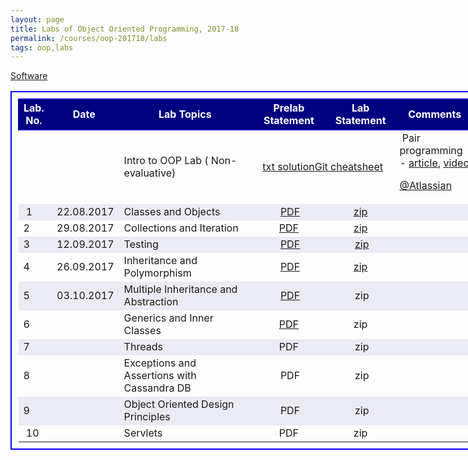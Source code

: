 ```yaml
---
layout: page
title: Labs of Object Oriented Programming, 2017-18
permalink: /courses/oop-201718/labs
tags: oop,labs
---
```


<a href="ftp://10.1.9.209/" target="_blank" rel="noopener">Software</a>
<table style="border: 2px solid blue; border-collapse: collapse; padding: 10px; width: 150%; font-size: medium;">
<tbody>
<tr style="height: 50px; border: 1px solid blue; text-align: center; background-color: navy;">
<td style="color: white; font-size: medium; font-weight: bold;">Lab.
No.</td>
<td style="color: white; font-size: medium; font-weight: bold;">Date</td>
<td style="color: white; font-size: medium; font-weight: bold; width: 250px;">Lab Topics</td>
<td style="color: white; font-size: medium; font-weight: bold; width: 120px;">Prelab Statement</td>
<td style="color: white; font-size: medium; font-weight: bold; width: 100px;">Lab Statement</td>
<td style="color: white; font-size: medium; font-weight: bold; width: 120px;">Comments</td>
</tr>
<tr>
<td style="font-size: medium;"></td>
<td style="font-size: medium;"></td>
<td style="font-size: medium;">Intro to OOP Lab
( Non-evaluative)</td>
<td style="font-size: medium; text-align: center;" colspan="2"><a href="https://www.dropbox.com/s/hcstf9p7jhayt4f/test_lab_outline.txt?dl=1">txt
</a><a href="https://www.dropbox.com/s/cajmrbe3jufzj07/test-code.zip?dl=1" target="_blank" rel="noopener">solution</a><a href="https://www.dropbox.com/s/l671ftfqkrhs8pt/github-git-cheat-sheet.pdf?dl=1">Git cheatsheet</a></td>
<td style="font-size: medium;"> Pair programming - <a href="https://www.dropbox.com/s/ixu6b4lnhcf0j8k/PairProgramming.pdf?dl=1">article</a>, <a href="http://10.1.1.242/moodle/pluginfile.php/84538/mod_folder/content/0/pairprogramming_students.mov.rar?forcedownload=1">video</a>

<a href="https://www.youtube.com/watch?v=fQ-x-T34z9w">@Atlassian</a></td>
</tr>
<tr style="background-color: #ebebf5;">
<td style="font-size: medium;"> 1</td>
<td style="font-size: medium;"> 22.08.2017</td>
<td style="font-size: medium;">Classes and Objects</td>
<td style="font-size: medium; text-align: center;"> <a href="https://www.dropbox.com/s/domyz5zx01m1iiy/Lab1_prelab.pdf?dl=1">PDF</a></td>
<td style="font-size: medium; text-align: center;"><a href="https://www.dropbox.com/s/d483xcqvf0i3o34/Lab-1_statement.zip?dl=1">zip</a></td>
<td style="font-size: medium;"></td>
</tr>
<tr>
<td style="font-size: medium;">2</td>
<td style="font-size: medium;"> 29.08.2017</td>
<td style="font-size: medium; width: 250px;">Collections and Iteration</td>
<td style="font-size: medium; text-align: center;"><a href="https://www.dropbox.com/s/171gd3fljsrg654/Lab2_prelab.pdf?dl=1">PDF</a></td>
<td style="font-size: medium; text-align: center;"><a href="https://www.dropbox.com/s/hyhss9j36v6e84p/Lab-2_statement.zip?dl=1">zip</a></td>
<td style="font-size: medium;"></td>
</tr>
<tr style="background-color: #ebebf5;">
<td style="font-size: medium;">3</td>
<td style="font-size: medium;"> 12.09.2017</td>
<td style="font-size: medium;">Testing</td>
<td style="font-size: medium; text-align: center;"> <a href="https://www.dropbox.com/s/vx5fk5l8my90nry/Lab3_prelab.pdf?dl=1">PDF</a></td>
<td style="font-size: medium; text-align: center;"> <a href="https://www.dropbox.com/s/ysxr10k9yizf8jn/Lab-3_statement.zip?dl=1">zip</a></td>
<td style="font-size: medium;"></td>
</tr>
<tr>
<td style="font-size: medium;">4</td>
<td style="font-size: medium;"> 26.09.2017</td>
<td style="font-size: medium; width: 250px;">Inheritance and Polymorphism</td>
<td style="font-size: medium; text-align: center;"> <a href="https://www.dropbox.com/s/fz3cb4qh1ndbvux/Lab4_Prelab.pdf?dl=1">PDF</a></td>
<td style="font-size: medium; text-align: center;"> <a href="https://www.dropbox.com/s/3ok2vg4aop4jql8/Lab-4_statement.zip?dl=1">zip</a></td>
<td style="font-size: medium;"></td>
</tr>
<tr style="background-color: #ebebf5;">
<td style="font-size: medium;">5</td>
<td style="font-size: medium;"> 03.10.2017</td>
<td style="font-size: medium;">Multiple Inheritance and Abstraction</td>
<td style="font-size: medium; text-align: center;"> <a href="https://www.dropbox.com/s/usz0cb2v1vcitj3/Lab5_Prelab.pdf?dl=1">PDF</a></td>
<td style="font-size: medium; text-align: center;"> zip</td>
<td style="font-size: medium;"></td>
</tr>
<tr>
<td style="font-size: medium;">6</td>
<td style="font-size: medium;"></td>
<td style="font-size: medium; width: 250px;">Generics and Inner Classes</td>
<td style="font-size: medium; text-align: center;"><a href="https://www.dropbox.com/s/if9daa5nevjrdhs/Lab6_Prelab.pdf?dl=1">PDF</a></td>
<td style="font-size: medium; text-align: center;">zip</td>
<td style="font-size: medium;"></td>
</tr>
<tr style="background-color: #ebebf5;">
<td style="font-size: medium;">7</td>
<td style="font-size: medium;"></td>
<td style="font-size: medium;">Threads</td>
<td style="font-size: medium; text-align: center;">PDF</td>
<td style="font-size: medium; text-align: center;"> zip</td>
<td style="font-size: medium;"></td>
</tr>
<tr>
<td style="font-size: medium;">8</td>
<td style="font-size: medium;"></td>
<td style="font-size: medium; width: 250px;">Exceptions and Assertions with Cassandra DB</td>
<td style="font-size: medium; text-align: center;"> PDF</td>
<td style="font-size: medium; text-align: center;"> zip</td>
<td style="font-size: medium;"></td>
</tr>
<tr style="background-color: #ebebf5;">
<td style="font-size: medium;">9</td>
<td style="font-size: medium;"></td>
<td style="font-size: medium;">Object Oriented Design Principles</td>
<td style="font-size: medium; text-align: center;"> PDF</td>
<td style="font-size: medium; text-align: center;"> zip</td>
<td style="font-size: medium;"></td>
</tr>
<tr>
<td style="font-size: medium;"> 10</td>
<td style="font-size: medium;"></td>
<td style="font-size: medium; width: 250px;">Servlets</td>
<td style="font-size: medium; text-align: center;">PDF</td>
<td style="font-size: medium; text-align: center;">zip</td>
<td style="font-size: medium;"></td>
</tr>
</tbody>
</table>
